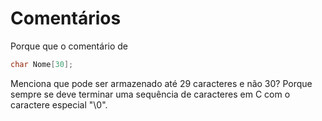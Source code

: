 # Comentários

Porque que o comentário de
```c
char Nome[30];
```

Menciona que pode ser armazenado até 29 caracteres e não 30?
Porque sempre se deve terminar uma sequência de caracteres em C com o caractere especial "\0".

